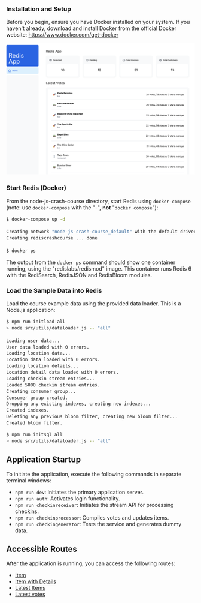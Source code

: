 ### Installation and Setup

Before you begin, ensure you have Docker installed on your system. If you haven't already, download and install Docker from the official Docker website: <https://www.docker.com/get-docker>

![preview](preview.png)

### Start Redis (Docker)

From the node-js-crash-course directory, start Redis using `docker-compose` (note: use `docker-compose` with the "-", **not** "`docker compose`"):

```bash
$ docker-compose up -d

Creating network "node-js-crash-course_default" with the default driver
Creating rediscrashcourse ... done

$ docker ps
```

The output from the `docker ps` command should show one container running, using the "redislabs/redismod" image. This container runs Redis 6 with the RediSearch, RedisJSON and RedisBloom modules.

### Load the Sample Data into Redis

Load the course example data using the provided data loader. This is a Node.js application:

```bash
$ npm run initload all
> node src/utils/dataloader.js -- "all"

Loading user data...
User data loaded with 0 errors.
Loading location data...
Location data loaded with 0 errors.
Loading location details...
Location detail data loaded with 0 errors.
Loading checkin stream entries...
Loaded 5000 checkin stream entries.
Creating consumer group...
Consumer group created.
Dropping any existing indexes, creating new indexes...
Created indexes.
Deleting any previous bloom filter, creating new bloom filter...
Created bloom filter.
```

```bash
$ npm run initsql all
> node src/utils/dataloader.js -- "all"
```

## Application Startup

To initiate the application, execute the following commands in separate terminal windows:

- `npm run dev`: Initiates the primary application server.
- `npm run auth`: Activates login functionality.
- `npm run checkinreceiver`: Initiates the stream API for processing checkins.
- `npm run checkinprocessor`: Compiles votes and updates items.
- `npm run checkingenerator`: Tests the service and generates dummy data.

## Accessible Routes

After the application is running, you can access the following routes:

- [Item](http://localhost:8081/api/item/1)
- [Item with Details](http://localhost:8081/api/item/1?withDetails=true)
- [Latest Items](http://localhost:8081/api/items/latest)
- [Latest votes](http://localhost:8081/api/votes/latest)
